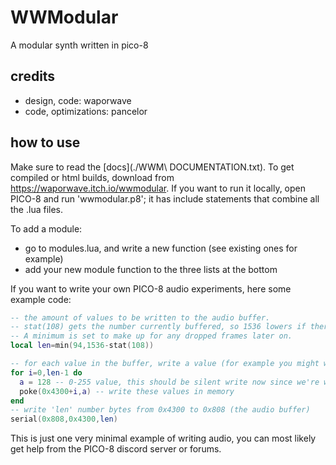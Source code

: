 # WWModular

A modular synth written in pico-8

## credits
- design, code: waporwave
- code, optimizations: pancelor

## how to use

Make sure to read the [docs](./WWM\ DOCUMENTATION.txt).
To get compiled or html builds, download from https://waporwave.itch.io/wwmodular.
If you want to run it locally, open PICO-8 and run 'wwmodular.p8'; it has include statements that combine all the .lua files.

To add a module:
- go to modules.lua, and write a new function (see existing ones for example)
- add your new module function to the three lists at the bottom

If you want to write your own PICO-8 audio experiments, here some example code:

```lua
-- the amount of values to be written to the audio buffer.
-- stat(108) gets the number currently buffered, so 1536 lowers if there is too many being buffered.
-- A minimum is set to make up for any dropped frames later on.
local len=min(94,1536-stat(108))

-- for each value in the buffer, write a value (for example you might write the value of a sin() of an increasing step).
for i=0,len-1 do
  a = 128 -- 0-255 value, this should be silent write now since we're writing a constant value.
  poke(0x4300+i,a) -- write these values in memory
end
-- write 'len' number bytes from 0x4300 to 0x808 (the audio buffer)
serial(0x808,0x4300,len)
```

This is just one very minimal example of writing audio, you can most likely get help from the PICO-8 discord server or forums.
